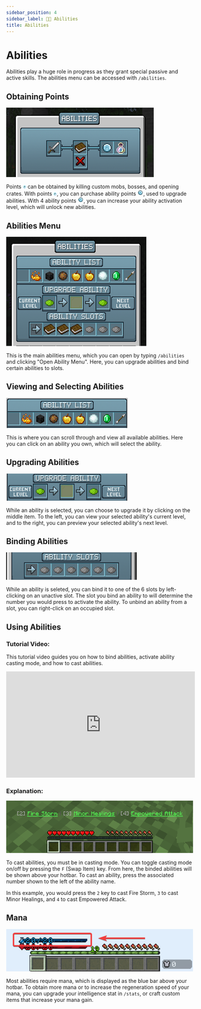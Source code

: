 ```yaml
---
sidebar_position: 4
sidebar_label: 🧚🏻 Abilities
title: Abilities
---
```


# Abilities

Abilities play a huge role in progress as they grant special passive and active skills. The abilities menu can be accessed with `/abilities`.

## Obtaining Points

![Abilities Menu](./img/abilities/abilities-menu.png)

Points ![Point](./img/abilities/points.png) can be obtained by killing custom mobs, bosses, and opening crates. With points ![Point](./img/abilities/points.png), you can purchase ability points ![Ability Point](./img/abilities/ability_point.png), used to upgrade abilities. With 4 ability points ![Ability Point](./img/abilities/ability_point.png), you can increase your ability activation level, which will unlock new abilities.

## Abilities Menu

![Abilities Main Menu](./img/abilities/abilities-main-menu.png)

This is the main abilities menu, which you can open by typing `/abilities` and clicking "Open Ability Menu". Here, you can upgrade abilities and bind certain abilities to slots.

## Viewing and Selecting Abilities

![Ability List](./img/abilities/ability-list.png)

This is where you can scroll through and view all available abilities. Here you can click on an ability you own, which will select the ability.

## Upgrading Abilities

![Ability Upgrade](./img/abilities/ability-upgrade.png)

While an ability is selected, you can choose to upgrade it by clicking on the middle item. To the left, you can view your selected ability's current level, and to the right, you can preview your selected ability's next level.

## Binding Abilities

![Ability Slots](./img/abilities/ability-bind.png)

While an ability is seleted, you can bind it to one of the 6 slots by left-clicking on an unactive slot. The slot you bind an ability to will determine the number you would press to activate the ability.
To unbind an ability from a slot, you can right-click on an occupied slot.

## Using Abilities

### Tutorial Video:
This tutorial video guides you on how to bind abilities, activate ability casting mode, and how to cast abilities.
<iframe width="509" height="286" src="https://www.youtube.com/embed/G2qp1CEketA" title="HexArchon - How to use Abilities" frameborder="0" allow="accelerometer; autoplay; clipboard-write; encrypted-media; gyroscope; picture-in-picture; web-share" allowfullscreen></iframe>

### Explanation:
![Ability Casting](./img/abilities/ability-casting.png)

To cast abilities, you must be in casting mode. You can toggle casting mode on/off by pressing the `F` (Swap Item) key. From here, the binded abilities will be shown above your hotbar. To cast an ability, press the associated number shown to the left of the ability name.

In this example, you would press the `2` key to cast Fire Storm, `3` to cast Minor Healings, and `4` to cast Empowered Attack.

## Mana

![Mana](./img/abilities/mana.png)

Most abilities require mana, which is displayed as the blue bar above your hotbar. To obtain more mana or to increase the regeneration speed of your mana, you can upgrade your intelligence stat in `/stats`, or craft custom items that increase your mana gain.
